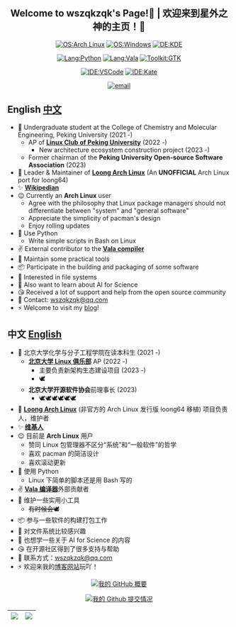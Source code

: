 <div align="center">

## Welcome to wszqkzqk's Page!👋 | 欢迎来到星外之神的主页！👋

[![OS:Arch Linux](https://img.shields.io/badge/OS-Arch%20Linux-blue?style=flat-square&logo=arch-linux)](https://archlinux.org)
[![OS:Windows](https://img.shields.io/badge/OS-Windows-blue?style=flat-square&logo=Windows)](https://windows.com)
[![DE:KDE](https://img.shields.io/badge/DE-KDE-blue?style=flat-square&logo=KDE)](https://www.kde.org)

[![Lang:Python](https://img.shields.io/badge/Lang-Python-blue?style=flat-square&logo=python)](https://www.python.org/)
[![Lang:Vala](https://img.shields.io/badge/Lang-Vala-blue?style=flat-square&logo=vala)](https://vala.dev/)
[![Toolkit:GTK](https://img.shields.io/badge/Toolkit-GTK-blue?style=flat-square&logo=gtk)](https://www.gtk.org/)

[![IDE:VSCode](https://img.shields.io/badge/IDE-VSCode-blue?style=flat-square&logo=visualstudiocode)](https://code.visualstudio.com/)
[![IDE:Kate](https://img.shields.io/badge/IDE-Kate-blue?style=flat-square&logo=kate)](https://kate-editor.org)

[![email](https://img.shields.io/badge/Email-wszqkzqk@qq.com-blue?style=flat-square&logo=gmail)](mailto:wszqkzqk@qq.com)

</div>

## English [中文](#中文-English)

- 🧪 Undergraduate student at the College of Chemistry and Molecular Engineering, Peking University (2021 -)
  - AP of [**Linux Club of Peking University**](https://github.com/lcpu-club) (2022 -)
    - New architecture ecosystem construction project (2023 -)
  - Former chairman of the **Peking University Open-source Software Association** (2023)
- 🐉 Leader & Maintainer of [**Loong Arch Linux**](https://github.com/lcpu-club/loongarch-packages) (An **UNOFFICIAL** Arch Linux port for loong64)
- ✨ [**Wikipedian**](https://zh.wikipedia.org/wiki/User:%E6%98%9F%E5%A4%96%E4%B9%8B%E7%A5%9E)
- 😉 Currently an **Arch Linux** user
  - Agree with the philosophy that Linux package managers should not differentiate between "system" and "general software"
  - Appreciate the simplicity of pacman's design
  - Enjoy rolling updates
- 🐍 Use Python
  - Write simple scripts in Bash on Linux
- ✌️ External contributor to the [**Vala compiler**](https://gitlab.gnome.org/GNOME/vala)
- 🔧 Maintain some practical tools
- 📦 Participate in the building and packaging of some software
- 📄 Interested in file systems
- 🧬 Also want to learn about AI for Science
- 😘 Received a lot of support and help from the open source community
- 💬 Contact: wszqkzqk@qq.com
- ⚡ Welcome to visit my [blog](https://wszqkzqk.github.io/)!

## 中文 [English](#English-中文)

- 🧪 北京大学化学与分子工程学院在读本科生 (2021 -)
  - [**北京大学 Linux 俱乐部**](https://github.com/lcpu-club) AP (2022 -)
    - 主要负责新架构生态建设项目 (2023 -)
    - 🕊
  - **北京大学开源软件协会**前理事长 (2023)
    - 🕊🕊🕊🕊🕊🕊
- 🐉 [**Loong Arch Linux**](https://github.com/lcpu-club/loongarch-packages) (非官方的 Arch Linux 发行版 loong64 移植) 项目负责人，维护者
- ✨ [**维基人**](https://zh.wikipedia.org/wiki/User:%E6%98%9F%E5%A4%96%E4%B9%8B%E7%A5%9E)
- 😉 目前是 **Arch Linux** 用户
  - 赞同 Linux 包管理器不区分“系统”和“一般软件”的哲学
  - 喜欢 pacman 的简洁设计
  - 喜欢滚动更新
- 🐍 使用 Python
  - Linux 下简单的脚本还是用 Bash 写的
- ✌️ [**Vala 编译器**](https://gitlab.gnome.org/GNOME/vala)外部贡献者
- 🔧 维护一些实用小工具
  - ~~有时候会🕊~~
- 📦 参与一些软件的构建打包工作
- 📄 对文件系统比较感兴趣
- 🧬 也想学一些关于 AI for Science 的内容
- 😘 在开源社区得到了很多支持与帮助
- 💬 联系方式：wszqkzqk@qq.com
- ⚡ 欢迎来我的[博客网站](https://wszqkzqk.github.io/)玩吖！

<div align="center">

[![我的 GitHub 概要](https://github-readme-stats.vercel.app/api?username=wszqkzqk&bg_color=0D1117&text_color=FFFFFF&count_private=true&show_icons=true&hide_border=true&include_all_commits=true)](https://github.com/wszqkzqk)

[![我的 Github 提交情况](http://github-profile-summary-cards.vercel.app/api/cards/profile-details?username=wszqkzqk&theme=github_dark)](https://github.com/wszqkzqk)

|[![](http://github-profile-summary-cards.vercel.app/api/cards/most-commit-language?username=wszqkzqk&theme=github_dark)](https://github.com/wszqkzqk)|[![](http://github-profile-summary-cards.vercel.app/api/cards/productive-time?username=wszqkzqk&theme=github_dark&utcOffset=8)](https://github.com/wszqkzqk)|
|---|---|

</div>
